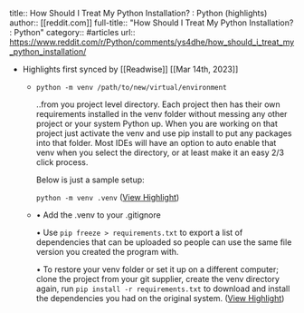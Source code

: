 title:: How Should I Treat My Python Installation? : Python (highlights)
author:: [[reddit.com]]
full-title:: "How Should I Treat My Python Installation? : Python"
category:: #articles
url:: https://www.reddit.com/r/Python/comments/ys4dhe/how_should_i_treat_my_python_installation/

- Highlights first synced by [[Readwise]] [[Mar 14th, 2023]]
	- `python -m venv /path/to/new/virtual/environment`
	  
	  ..from you project level directory. Each project then has their own requirements installed in the venv folder without messing any other project or your system Python up. When you are working on that project just activate the venv and use pip install to put any packages into that folder. Most IDEs will have an option to auto enable that venv when you select the directory, or at least make it an easy 2/3 click process.
	  
	  Below is just a sample setup:
	  
	  `python -m venv .venv` ([View Highlight](https://read.readwise.io/read/01gvegyzg1ftgznvjs7qa0k4ee))
	- •   Add the .venv to your .gitignore
	    
	  •   Use `pip freeze > requirements.txt` to export a list of dependencies that can be uploaded so people can use the same file version you created the program with.
	    
	  •   To restore your venv folder or set it up on a different computer; clone the project from your git supplier, create the venv directory again, run `pip install -r requirements.txt` to download and install the dependencies you had on the original system. ([View Highlight](https://read.readwise.io/read/01gvegyt3p7trxmn050y5n2yw1))